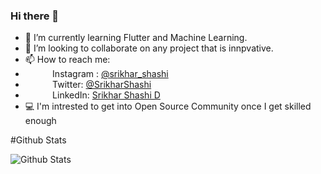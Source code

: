 ### Hi there 👋


- 🌱 I’m currently learning Flutter and Machine Learning.
- 👯 I’m looking to collaborate on any project that is innpvative.
- 📫 How to reach me: 
- &nbsp; &nbsp; &nbsp; &nbsp; &nbsp; &nbsp;Instagram : [@srikhar_shashi](https://www.instagram.com/srikhar_shashi/)  
- &nbsp; &nbsp; &nbsp; &nbsp; &nbsp; &nbsp;Twitter: [@SrikharShashi](https://twitter.com/SrikharShashi)  
- &nbsp; &nbsp; &nbsp; &nbsp; &nbsp; &nbsp;LinkedIn: [Srikhar Shashi D](https://www.linkedin.com/in/srikhar-shashi/)  
- 💻 I'm intrested to get into Open Source Community once I get skilled enough  

#Github Stats

![Github Stats](https://github-readme-stats.vercel.app/api?username=srikharshashi&&show_icons=true&title_color=ffffff&icon_color=bb2acf&text_color=daf7dc&bg_color=151515)



